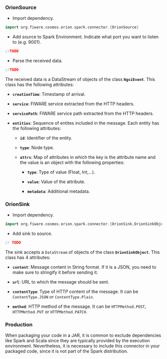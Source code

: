 ### OrionSource

-   Import dependency.

```scala
import org.fiware.cosmos.orion.spark.connector.{OrionSource}
```

-   Add source to Spark Environment. Indicate what port you want to listen to (e.g. 9001).

```scala
//TODO

```

-   Parse the received data.

```scala
//TODO
```

The received data is a DataStream of objects of the class **`NgsiEvent`**. This class has the following attributes:

-   **`creationTime`**: Timestamp of arrival.

-   **`service`**: FIWARE service extracted from the HTTP headers.

-   **`servicePath`**: FIWARE service path extracted from the HTTP headers.

-   **`entities`**: Sequence of entites included in the message. Each entity has the following attributes:

    -   **`id`**: Identifier of the entity.

    -   **`type`**: Node type.

    -   **`attrs`**: Map of attributes in which the key is the attribute name and the value is an object with the
        following properties:

        -   **`type`**: Type of value (Float, Int,...).

        -   **`value`**: Value of the attribute.

        -   **`metadata`**: Additional metadata.

### OrionSink

-   Import dependency.

```scala
import org.fiware.cosmos.orion.spark.connector.{OrionSink,OrionSinkObject,ContentType,HTTPMethod}
```

-   Add sink to source.

```scala
// TODO
```

The sink accepts a `DataStream` of objects of the class **`OrionSinkObject`**. This class has 4 attributes:

-   **`content`**: Message content in String format. If it is a JSON, you need to make sure to stringify it before
    sending it.

-   **`url`**: URL to which the message should be sent.

-   **`contentType`**: Type of HTTP content of the message. It can be `ContentType.JSON` or `ContentType.Plain`.

-   **`method`**: HTTP method of the message. It can be `HTTPMethod.POST`, `HTTPMethod.PUT` or `HTTPMethod.PATCH`.

### Production

When packaging your code in a JAR, it is common to exclude dependencies like Spark and Scala since they are typically
provided by the execution environment. Nevertheless, it is necessary to include this connector in your packaged code,
since it is not part of the Spark distribution.

